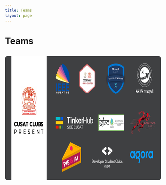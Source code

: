 ```yaml
---
title: Teams
layout: page
---
```


# Teams

<img src="/assets/images/Event Brite Banner.png" height="400" style="border-radius: 8px; margin-top: 15px">